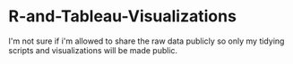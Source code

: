 # R-and-Tableau-Visualizations
I'm not sure if i'm allowed to share the raw data publicly so only my tidying scripts and visualizations will be made public. 
